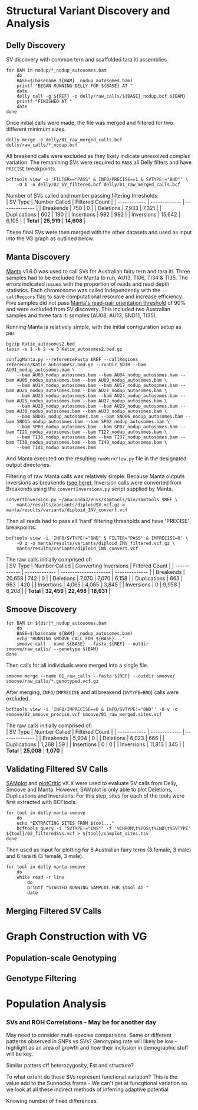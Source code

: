 # Structural Variant Discovery and Analysis
## Delly Discovery
SV discovery with common tern and scaffolded tara iti assemblies
```
for BAM in nodup/*_nodup_autosomes.bam
    do
    BASE=$(basename ${BAM} _nodup_autosomes.bam)
    printf "BEGAN RUNNING DELLY FOR ${BASE} AT "
    date
    delly call -g ${REF} -o delly/raw_calls/${BASE}_nodup.bcf ${BAM}
    printf "FINISHED AT "
    date
done
```
Once initial calls were made, the file was merged and filtered for two different minimum sizes.  
```
delly merge -o delly/01_raw_merged_calls.bcf delly/raw_calls/*_nodup.bcf
```
All breakend calls were excluded as they likely indicate unresolved complex variation. The remanining SVs were required to `PASS` all Delly filters and have `PRECISE` breakpoints.  
```
bcftools view -i 'FILTER=="PASS" & INFO/PRECISE==1 & SVTYPE!="BND"' \
    -O b -o delly/02_SV_filtered.bcf delly/01_raw_merged_calls.bcf
```
Number of SVs called and number passing filtering thresholds:  
|    SV Type   | Number Called | Filtered Count |
| ------------ | ------------- | -------------- |
|  Breakends   |      750      |        0       |
|  Deletions   |     7,933     |      7,321     |
| Duplications |      602      |       190      |
|  Insertions  |      992      |       992      |
|  Inversions  |    15,642     |      6,105     |
|  **Total**   |  **25,919**   |   **14,608**   |

These final SVs were then merged with the other datasets and used as input into the VG graph as outlined below.  
## Manta Discovery
[Manta](https://github.com/Illumina/manta) v1.6.0 was used to call SVs for Australian fairy tern and tara iti. Three samples had to be excluded for Manta to run, AU13, TI06, TI34 & TI35. The errors indicated issues with the proportion of reads and read depth statistics. Each chromosome was called independently with the `--callRegions` flag to save computational resource and increase efficiency. Five samples did not pass [Manta's read-pair orientation threshold](https://github.com/Illumina/manta/issues/168) of 90% and were excluded from SV discovery. This included two Australian samples and three tara iti samples (AU08, AU13, SND11, TI35).

Running Manta is relatively simple, with the initial configuration setup as per:
```
bgzip Katie_autosomes2.bed
tabix -s 1 -b 2 -e 3 Katie_autosomes2.bed.gz 

configManta.py --referenceFasta $REF --callRegions reference/Katie_autosomes2.bed.gz --runDir $DIR --bam AU01_nodup_autosomes.bam \
    --bam AU03_nodup_autosomes.bam --bam AU04_nodup_autosomes.bam --bam AU06_nodup_autosomes.bam --bam AU09_nodup_autosomes.bam \
    --bam AU14_nodup_autosomes.bam --bam AU17_nodup_autosomes.bam --bam AU20_nodup_autosomes.bam --bam AU21_nodup_autosomes.bam \
    --bam AU23_nodup_autosomes.bam --bam AU24_nodup_autosomes.bam --bam AU25_nodup_autosomes.bam --bam AU27_nodup_autosomes.bam \
    --bam AU28_nodup_autosomes.bam --bam AU29_nodup_autosomes.bam --bam AU30_nodup_autosomes.bam --bam AU33_nodup_autosomes.bam \
    --bam SND05_nodup_autosomes.bam --bam SND06_nodup_autosomes.bam --bam SND15_nodup_autosomes.bam --bam SP02_nodup_autosomes.bam \
    --bam SP03_nodup_autosomes.bam --bam SP07_nodup_autosomes.bam --bam TI21_nodup_autosomes.bam --bam TI22_nodup_autosomes.bam \
    --bam TI36_nodup_autosomes.bam --bam TI37_nodup_autosomes.bam --bam TI38_nodup_autosomes.bam --bam TI40_nodup_autosomes.bam \
    --bam TI41_nodup_autosomes.bam
``` 
And Manta executed on the resulting `runWorkflow.py` file in the designated output directories.  

Filtering of raw Manta calls was relatively simple. Because Manta outputs inversions as breakends ([see here](https://github.com/Illumina/manta/blob/master/docs/userGuide/README.md)), Inversion calls were converted from Breakends using the `convertInversions.py` script supplied by Manta.  
```
convertInversion.py ~/anaconda3/envs/samtools/bin/samtools $REF \
    manta/results/variants/diploidSV.vcf.gz > manta/results/variants/diploid_INV_convert.vcf
```
Then all reads had to pass all 'hard' filtering thresholds and have 'PRECISE' breakpoints.  
```
bcftools view -i 'INFO/SVTYPE!="BND" & FILTER="PASS" & IMPRECISE=0' \
    -O z -o manta/results/variants/diploid_INV_filtered.vcf.gz \
    manta/results/variants/diploid_INV_convert.vcf
```

The raw calls initially comprised of:  
|    SV Type   | Number Called | Converting Inversions | Filtered Count |
| ------------ | ------------- | --------------------- | -------------- |
|  Breakends   |    20,658     |          742          |        0       |
|  Deletions   |     7,070     |         7,070         |      6,158     |
| Duplications |      663      |          663          |       420      |
|  Insertions  |     4,065     |         4,065         |      3,845     |
|  Inversions  |       0       |         9,958         |      8,208     |
|  **Total**   |  **32,456**   |      **22,498**       |   **18,631**   |  

## Smoove Discovery

```
for BAM in ${dir}*_nodup_autosomes.bam
    do
    BASE=$(basename ${BAM} _nodup_autosomes.bam)
    echo "RUNNING SMOOVE CALL FOR ${BASE}..."
    smoove call --name ${BASE} --fasta ${REF} --outdir smoove/raw_calls/ --genotype ${BAM}
done
```
Then calls for all individuals were merged into a single file.  
```
smoove merge --name 01_raw_calls --fasta ${REF} --outdir smoove/ smoove/raw_calls/*.genotyped.vcf.gz
```
After merging, `INFO/IMPRECISE` and all breakend (`SVTYPE=BND`) calls were excluded.
```
bcftools view -i 'INFO/IMPRECISE==0 & INFO/SVTYPE!="BND"' -O v -o smoove/02_smoove_precise.vcf smoove/01_raw_merged.sites.vcf
```

The raw calls initially comprised of:  
|    SV Type   | Number Called | Filtered Count |
| ------------ | ------------- | -------------- |
|  Breakends   |     5,904     |        0       |
|  Deletions   |     6,023     |       666      |
| Duplications |     1,268     |       59       |
|  Insertions  |       0       |        0       |
|  Inversions  |    11,813     |       345      |
|  **Total**   |  **25,008**   |    **1,070**   |

## Validating Filtered SV Calls
[SAMplot](https://github.com/ryanlayer/samplot) and [plotCritic](https://github.com/jbelyeu/PlotCritic) vX.X were used to evaluate SV calls from Delly, Smoove and Manta. However, SAMplot is only able to plot Deletions, Duplications and Inversions. For this step, sites for each of the tools were first extracted with BCFtools.  
```
for tool in delly manta smoove
    do
    echo "EXTRACTING SITES FROM $tool..."
    bcftools query -i 'SVTYPE!="INS"' -f '%CHROM\t%POS\t%END\t%SVTYPE' ${tool}/02_filteredSVs.vcf > ${tool}/samplot_sites.tsv
done
```
Then used as input for plotting for 6 Australian fairy terns (3 female, 3 male) and 6 tara iti (3 female, 3 male).  
```
for tool in delly manta smoove
    do
    while read -r line
        do
        printf "STARTED RUNNING SAMPLOT FOR $tool AT "
        date
```
## Merging Filtered SV Calls


# Graph Construction with VG


## Population-scale Genotyping


## Genotype Filtering


# Population Analysis
 
### SVs and ROH Correlations - May be for another day
 May need to consider multi-species comparisons. 
 Same or different patterns observed in SNPs vs SVs? Genotyping rate will likely be low - highlight as an area of growth and how their inclusion in demographic stuff will be key. 

 Similar patters off heterozygosity, Fst and structure?

 To what extent do these SVs represent functional variation? This is the value add to the Sunnocks frame - We can't get at funcgtional variation so we look at all these indirect methods of inferring adaptive potential 

 Knowing number of fixed differences.  